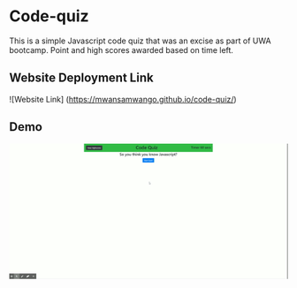# Code-quiz
This is a simple Javascript code quiz that was an excise as part of UWA bootcamp. Point and high scores awarded based on time left.

## Website Deployment Link
![Website Link] (https://mwansamwango.github.io/code-quiz/)

## Demo 
![Demo](https://github.com/MwansaMwango/code-quiz/blob/master/Code%20Quiz.gif)

